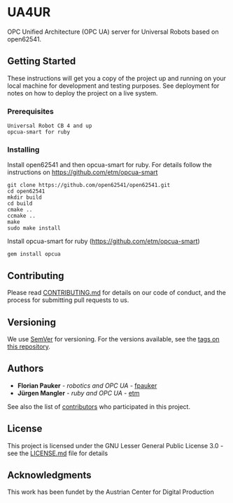 # UA4UR

OPC Unified Architecture (OPC UA) server for Universal Robots based on open62541.

## Getting Started

These instructions will get you a copy of the project up and running on your local machine for development and testing purposes. See deployment for notes on how to deploy the project on a live system.

### Prerequisites


```
Universal Robot CB 4 and up
opcua-smart for ruby
```

### Installing

Install open62541 and then opcua-smart for ruby. For details follow the instructions on https://github.com/etm/opcua-smart 
```
git clone https://github.com/open62541/open62541.git
cd open62541
mkdir build
cd build
cmake ..
ccmake ..
make
sudo make install

```

Install opcua-smart for ruby (https://github.com/etm/opcua-smart)
```
gem install opcua
```

## Contributing

Please read [CONTRIBUTING.md](https://gist.github.com/PurpleBooth/b24679402957c63ec426) for details on our code of conduct, and the process for submitting pull requests to us.

## Versioning

We use [SemVer](http://semver.org/) for versioning. For the versions available, see the [tags on this repository](https://github.com/your/project/tags). 

## Authors

* **Florian Pauker** - *robotics and OPC UA* - [fpauker](https://github.com/fpauker)
* **Jürgen Mangler** - *ruby and OPC UA* - [etm](https://github.com/etm)

See also the list of [contributors](https://github.com/your/project/contributors) who participated in this project.

## License

This project is licensed under the GNU Lesser General Public License 3.0 - see the [LICENSE.md](LICENSE.md) file for details

## Acknowledgments

This work has been fundet by the Austrian Center for Digital Production
